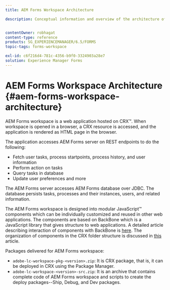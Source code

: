```yaml
---
title: AEM Forms Workspace Architecture

description: Conceptual information and overview of the architecture of LiveCycle AEM Forms workspace.


contentOwner: robhagat
content-type: reference
products: SG_EXPERIENCEMANAGER/6.5/FORMS
topic-tags: forms-workspace

exl-id: c6f216d4-781c-4356-b9f0-3324903a28e7
solution: Experience Manager Forms
---
```

# AEM Forms Workspace Architecture {#aem-forms-workspace-architecture}

AEM Forms workspace is a web application hosted on CRX™. When workspace is opened in a browser, a CRX resource is accessed, and the application is rendered as HTML page in the browser.

The application accesses AEM Forms server on REST endpoints to do the following:

* Fetch user tasks, process startpoints, process history, and user information
* Perform action on tasks
* Query tasks in database
* Update user preferences and more

The AEM Forms server accesses AEM Forms database over JDBC. The database persists tasks, processes and their instances, users, and related information.

The AEM Forms workspace is designed into modular JavaScript™ components which can be individually customized and reused in other web applications. The components are based on BackBone which is a JavaScript library that gives structure to web applications. A detailed article describing interaction of components with BackBone is [here](/help/forms/using/backbone-interaction.md). The organization of components in the CRX folder structure is discussed in [this](/help/forms/using/folder-structure.md) article.

Packages delivered for AEM Forms workspace:

* `adobe-lc-workspace-pkg-<version>.zip`: It is CRX package, that is, it can be deployed in CRX using the Package Manager.
* `adobe-lc-workspace-<version>-src.zip`: It is an archive that contains complete code of AEM Forms workspace and scripts to create the deploy packages--Ship, Debug, and Dev packages.
